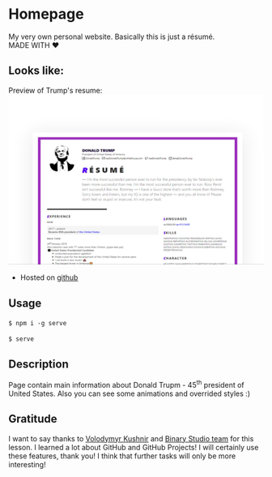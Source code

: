 # Homepage
My very own personal website. Basically this is just a résumé. <br>
MADE WITH ❤️

## Looks like:
Preview of Trump's resume: ![here](https://github.com/AntonBurchak/homepage/blob/develop/assets/images/og-image.en_US.jpg)

* Hosted on [github](https://antonburchak.github.io/homepage/)

## Usage

`$ npm i -g serve`

`$ serve`

## Description

Page contain main information about Donald Trupm - 45<sup>th</sup> president of United States. Also you can see some animations and overrided styles :)

## Gratitude

I want to say thanks to [Volodymyr Kushnir](https://github.com/volodymyr-kushnir) and [Binary Studio team](https://academy.binary-studio.com/ua/) for this lesson. I learned a lot about GitHub and GitHub Projects!
I will certainly use these features, thank you!
I think that further tasks will only be more interesting!
